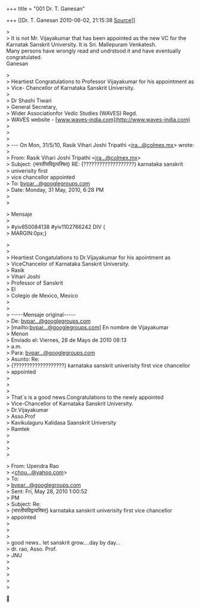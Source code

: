 +++
title = "001 Dr. T. Ganesan"

+++
[[Dr. T. Ganesan	2010-06-02, 21:15:38 [Source](https://groups.google.com/g/bvparishat/c/ZExFLYFOhwQ)]]



\>  
\> It is not Mr. Vijayakumar that has been appointed as the new VC for the  
Karnatak Sanskrit University. It is Sri. Mallepuram Venkatesh.  
Many persons have wrongly read and undrstood it and have eventually congratulated.  
Ganesan

  
\>  
\> Heartiest Congratulations to Professor Vijayakumar for his appointment as  
\> Vice- Chancellor of Karnataka Sanskrit University.  
\>  
\> Dr Shashi Tiwari  
\> General Secretary,  
\> Wider Associationfor Vedic Studies (WAVES) Regd.  
\> WAVES website - [www.waves-india.com](http://www.waves-india.com)  
\>  
\>   
\>  
\> --- On Mon, 31/5/10, Rasik Vihari Joshi Tripathi \<[jra...@colmex.mx]()\> wrote:  
\>  
\> From: Rasik Vihari Joshi Tripathi \<[jra...@colmex.mx]()\>  
\> Subject: {भारतीयविद्वत्परिषत्} RE: {???????????????????} karnataka sanskrit  
\> univerisity first  
\> vice chancellor appointed  
\> To: [bvpar...@googlegroups.com]()  
\> Date: Monday, 31 May, 2010, 6:28 PM  
\>  
\>  

\> Mensaje  
\>  
\> #yiv850084138 #yiv1102766242 DIV {  
\> MARGIN:0px;}

  
\>  
\>  
\> Heartiest Congatulations to Dr.Vijayakumar for his apointment as  
\> ViceChancelor of Karnataka Sanskrit University.  
\> Rasik  
\> Vihari Joshi  
\> Professor of Sanskrit  
\> El  
\> Colegio de Mexico, Mexico  
\>  
\>  
\> -----Mensaje original-----  
\> De: [bvpar...@googlegroups.com]()  
\> \[mailto:[bvpar...@googlegroups.com]()\] En nombre de Vijayakumar  
\> Menon  
\> Enviado el: Viernes, 28 de Mayo de 2010 08:13  
\> a.m.  
\> Para: [bvpar...@googlegroups.com]()  
\> Asunto: Re:  
\> {???????????????????} karnataka sanskrit univerisity first vice chancellor  
\> appointed  
\>  
\>  
\>  
\> That\`s is a good news.Congratulations to the newly appointed  
\> Vice-Chancellor of Karnataka Sanskrit University.  
\> Dr.Vijayakumar  
\> Asso.Prof  
\> Kavikulaguru Kalidasa Saanskrit University  
\> Ramtek  
\>  
\>  
\>  
\>  

\> From: Upendra Rao  
\> \<[chou...@yahoo.com]()\>  
\> To:  
\> [bvpar...@googlegroups.com]()  
\> Sent: Fri, May 28, 2010 1:00:52  
\> PM  
\> Subject: Re:  
\> {भारतीयविद्वत्परिषत्} karnataka sanskrit univerisity first vice chancellor  
\> appointed  
\>  
\>  
\>  
\> good news.. let sanskrit grow....day by day...  
\> dr. rao, Asso. Prof.  
\> JNU  
\>  
\>  
\>  
\>  
\>  



